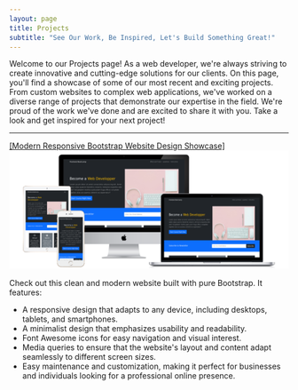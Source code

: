 ```yaml
---
layout: page
title: Projects
subtitle: "See Our Work, Be Inspired, Let's Build Something Great!"
---
```

Welcome to our Projects page! As a web developer, we're always striving to create innovative and cutting-edge solutions for our clients. On this page, you'll find a showcase of some of our most recent and exciting projects. From custom websites to complex web applications, we've worked on a diverse range of projects that demonstrate our expertise in the field. We're proud of the work we've done and are excited to share it with you. Take a look and get inspired for your next project!

---
[[Modern Responsive Bootstrap Website Design Showcase]<img src="/assets/certificates/all-devices-white.png" alt="Alt Text" target="_blank">](https://biroue.tech/Bootstrap-Website/)

Check out this clean and modern website built with pure Bootstrap. It features:

- A responsive design that adapts to any device, including desktops, tablets, and smartphones.
- A minimalist design that emphasizes usability and readability.
- Font Awesome icons for easy navigation and visual interest.
- Media queries to ensure that the website's layout and content adapt seamlessly to different screen sizes.
- Easy maintenance and customization, making it perfect for businesses and individuals looking for a professional online presence.


